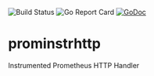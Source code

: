 ![Build Status](https://travis-ci.com/devopyio/prominstrhttp.svg?branch=master)
![Go Report Card](https://goreportcard.com/badge/github.com/devopyio/prominstrhttp)
[![GoDoc](https://godoc.org/github.com/devopyio/prominstrhttp?status.svg)](https://godoc.org/github.com/devopyio/prominstrhttp)

# prominstrhttp

Instrumented Prometheus HTTP Handler
